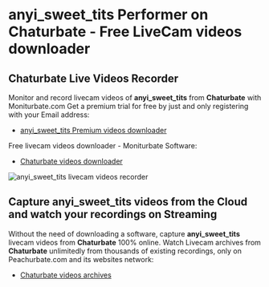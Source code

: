 # anyi_sweet_tits Performer on Chaturbate - Free LiveCam videos downloader

## Chaturbate Live Videos Recorder

Monitor and record livecam videos of **anyi_sweet_tits** from **Chaturbate** with Moniturbate.com
Get a premium trial for free by just and only registering with your Email address:
* [anyi_sweet_tits Premium videos downloader](https://moniturbate.com/request-demo-licence-key.html)

Free livecam videos downloader - Moniturbate Software:
* [Chaturbate videos downloader](https://moniturbate.com/moniturbate-download-software.html)

![anyi_sweet_tits livecam videos recorder](https://peachurnet.com/templates/moniturbate-software.png)


## Capture anyi_sweet_tits videos from the Cloud and watch your recordings on Streaming

Without the need of downloading a software, capture **anyi_sweet_tits** livecam videos from **Chaturbate** 100% online.
Watch Livecam archives from **Chaturbate** unlimitedly from thousands of existing recordings, only on Peachurbate.com and its websites network:
* [Chaturbate videos archives](https://peachurnet.com/)